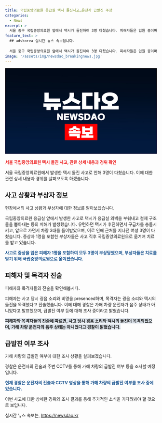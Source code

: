 ```yaml
---
title: 국립중앙의료원 응급실 택시 돌진사고…운전자 급발진 주장
categories:
  - News
excerpt: >
  서울 중구 국립중앙의료원 앞에서 택시가 돌진하여 3명 다쳤습니다. 피해자들은 입원 중이며, 운전자는 급발진 주장하고 있습니다. 경찰은 음주 상태 아니라 밝혔고, CCTV와 진술을 토대로 조사 중입니다. (출처: 연합뉴스)
feature_text: >
  ## adskorea 실시간 뉴스 속보입니다.

  서울 중구 국립중앙의료원 앞에서 택시가 돌진하여 3명 다쳤습니다. 피해자들은 입원 중이며, 운전자는 급발진 주장하고 있습니다. 경찰은 음주 상태 아니라 밝혔고, CCTV와 진술을 토대로 조사 중입니다. (출처: 연합뉴스)
image: '/assets/img/newsdao_breakingnews.jpg'
---
```


<p><img src="/assets/img/newsdao_breakingnews.jpg" alt="adskorea 속보" /></p>

<p><b><span style="color: #ee2323;">서울 국립중앙의료원 택시 돌진 사고, 관련 상세 내용과 경위 확인</span></b></p>

<p>서울 국립중앙의료원에서 발생한 택시 돌진 사고로 인해 3명이 다쳤습니다. 이에 대한 관련 상세 내용과 경위를 살펴보도록 하겠습니다.</p>

<h2 data-ke-size="size26">사고 상황과 부상자 정보</h2>

<p>현장에서의 사고 상황과 부상자에 대한 정보를 알아보겠습니다.</p>

<p>국립중앙의료원 응급실 앞에서 발생한 사고로 택시가 응급실 외벽을 부숴내고 철제 구조물을 뽑아내는 등의 피해가 발생했습니다. 유턴하던 택시가 후진하면서 구급차를 충돌시키고, 앞으로 가면서 차량 3대를 들이받았으며, 이로 인해 근처를 지나던 여성 3명이 다쳤습니다. 중상자 1명을 포함한 부상자들은 사고 직후 국립중앙의료원으로 옮겨져 치료를 받고 있습니다.</p>

<p><b><span style="color: #1a5490;">사고로 중상을 입은 피해자 1명을 포함하여 모두 3명이 부상당했으며, 부상자들은 치료를 받기 위해 국립중앙의료원으로 옮겨졌습니다.</span></b></p>

<h2 data-ke-size="size26">피해자 및 목격자 진술</h2>

<p>피해자와 목격자들의 진술을 확인해봅시다.</p>

<p>피해자는 사고 당시 굉음 소리와 비명을 presenced하며, 목격자는 굉음 소리와 택시의 돌진을 목격했다고 진술했습니다. 이에 대해 경찰은 가해 차량 운전자가 음주 상태가 아니었다고 발표했으며, 급발진 여부 등에 대해 조사 중이라고 밝혔습니다.</p>

<p><b><span style="background-color: #21538527;">피해자와 목격자들의 진술에 따르면, 사고 당시 굉음 소리와 택시의 돌진이 목격되었으며, 가해 차량 운전자의 음주 상태는 아니었다고 경찰이 밝혔습니다.</span></b></p>

<h2 data-ke-size="size26">급발진 여부 조사</h2>

<p>가해 차량의 급발진 여부에 대한 조사 상황을 살펴보겠습니다.</p>

<p>경찰은 운전자의 진술과 주변 CCTV를 통해 가해 차량의 급발진 여부 등을 조사할 예정입니다.</p>

<p><b><span style="color: #1a5490;">현재 경찰은 운전자의 진술과 CCTV 영상을 통해 가해 차량의 급발진 여부를 조사 중에 있습니다.</span></b></p>

<p>이번 사고에 대한 상세한 경위와 조사 결과를 통해 추가적인 소식을 기다려봐야 할 것으로 보입니다.</p>
실시간 뉴스 속보는, <a href="https://newsdao.kr" rel="dofollow">https://newsdao.kr</a>


